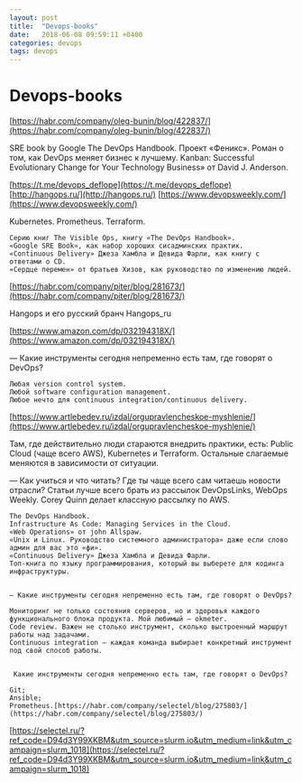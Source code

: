 ```yaml
---
layout: post
title:  "Devops-books"
date:   2018-06-08 09:59:11 +0400
categories: devops
tags: devops
---
```


# Devops-books
[https://habr.com/company/oleg-bunin/blog/422837/](https://habr.com/company/oleg-bunin/blog/422837/)

SRE book by Google 
The DevOps Handbook.
Проект «Феникс». Роман о том, как DevOps меняет бизнес к лучшему.
Kanban: Successful Evolutionary Change for Your Technology Business» от David J. Anderson.

[https://t.me/devops_deflope](https://t.me/devops_deflope)
[http://hangops.ru/](http://hangops.ru/)
[https://www.devopsweekly.com/](https://www.devopsweekly.com/)


Kubernetes.
Prometheus.
Terraform.



    Серию книг The Visible Ops, книгу «The DevOps Handbook».
    «Google SRE Book», как набор хороших сисадминских практик.
    «Continuous Delivery» Джеза Хамбла и Девида Фарли, как книгу с ответами о CD.
    «Сердце перемен» от братьев Хизов, как руководство по изменению людей.

[https://habr.com/company/piter/blog/281673/](https://habr.com/company/piter/blog/281673/)


 Hangops и его русский бранч Hangops_ru 



[https://www.amazon.com/dp/032194318X/](https://www.amazon.com/dp/032194318X/)


— Какие инструменты сегодня непременно есть там, где говорят о DevOps?

    Любая version control system.
    Любой software configuration management.
    Любое нечто для continuous integration/continuous delivery.


[https://www.artlebedev.ru/izdal/orgupravlencheskoe-myshlenie/](https://www.artlebedev.ru/izdal/orgupravlencheskoe-myshlenie/)



Там, где действительно люди стараются внедрить практики, есть: Public Cloud (чаще всего AWS), Kubernetes и Terraform. Остальные слагаемые меняются в зависимости от ситуации.

— Как учиться и что читать? Где ты чаще всего сам читаешь новости отрасли?
Статьи лучше всего брать из рассылок DevOpsLinks, WebOps Weekly. Corey Quinn делает классную рассылку по AWS.

    The DevOps Handbook.
    Infrastructure As Code: Managing Services in the Cloud.
    «Web Operations» от john Allspaw.
    «Unix и Linux. Руководство системного администратора» даже если слово админ для вас это «фи».
    «Continuous Delivery» Джеза Хамбла и Девида Фарли.
    Топ-книга по языку программирования, который вы выберете для кодинга инфраструктуры.

    
    — Какие инструменты сегодня непременно есть там, где говорят о DevOps?

    Мониторинг не только состояния серверов, но и здоровья каждого функционального блока продукта. Мой любимый — okmeter.
    Code review. Важен не столько инструмент, сколько выстроенный маршрут работы над задачами.
    Continuous integration — каждая команда выбирает конкретный инструмент под свой способ работы.

    
     Какие инструменты сегодня непременно есть там, где говорят о DevOps?

    Git;
    Ansible;
    Prometheus.[https://habr.com/company/selectel/blog/275803/](https://habr.com/company/selectel/blog/275803/)
    
    
[https://selectel.ru/?ref_code=D94d3Y99XKBM&utm_source=slurm.io&utm_medium=link&utm_campaign=slurm_1018](https://selectel.ru/?ref_code=D94d3Y99XKBM&utm_source=slurm.io&utm_medium=link&utm_campaign=slurm_1018)
